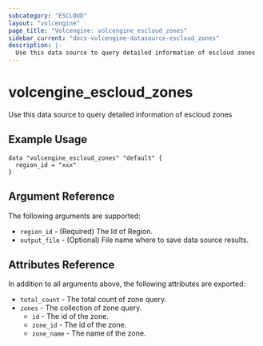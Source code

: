 ```yaml
---
subcategory: "ESCLOUD"
layout: "volcengine"
page_title: "Volcengine: volcengine_escloud_zones"
sidebar_current: "docs-volcengine-datasource-escloud_zones"
description: |-
  Use this data source to query detailed information of escloud zones
---
```

# volcengine_escloud_zones
Use this data source to query detailed information of escloud zones
## Example Usage
```hcl
data "volcengine_escloud_zones" "default" {
  region_id = "xxx"
}
```
## Argument Reference
The following arguments are supported:
* `region_id` - (Required) The Id of Region.
* `output_file` - (Optional) File name where to save data source results.

## Attributes Reference
In addition to all arguments above, the following attributes are exported:
* `total_count` - The total count of zone query.
* `zones` - The collection of zone query.
    * `id` - The id of the zone.
    * `zone_id` - The id of the zone.
    * `zone_name` - The name of the zone.


